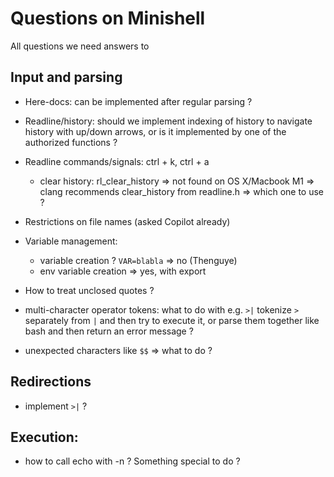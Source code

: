 # Questions on Minishell
All questions we need answers to

## Input and parsing
- Here-docs: can be implemented after regular parsing ?
- Readline/history: should we implement indexing of history to navigate history with up/down arrows, or is it implemented by one of the authorized functions ?
- Readline commands/signals: ctrl + k, ctrl + a
	- clear history: rl_clear_history => not found on OS X/Macbook M1 => clang recommends clear_history from readline.h => which one to use ?

- Restrictions on file names (asked Copilot already)

- Variable management:
	- variable creation ? `VAR=blabla` => no (Thenguye)
	- env variable creation => yes, with export

- How to treat unclosed quotes ?

- multi-character operator tokens: what to do with e.g. `>|` tokenize `>` separately from `|` and then try to execute it, or parse them together like bash and then return an error message ?

- unexpected characters like `$$` => what to do ?

## Redirections
- implement `>|` ?

## Execution:
- how to call echo with -n ? Something special to do ?